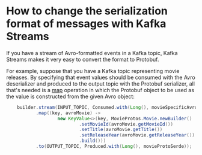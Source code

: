<!-- title: How to change the serialization format of messages with Kafka Streams -->
<!-- description: In this tutorial, learn how to change the serialization format of messages with Kafka Streams, with step-by-step instructions and supporting code. -->

# How to change the serialization format of messages with Kafka Streams

If you have a stream of Avro-formatted events in a Kafka topic, Kafka Streams makes it very easy to convert the format to Protobuf.

For example, suppose that you have a Kafka topic representing movie releases. By specifying that event values should be consumed with the Avro deserializer and produced to the output topic with the Protobuf serializer,
all that's needed is a [map](https://javadoc.io/static/org.apache.kafka/kafka-streams/3.6.0/org/apache/kafka/streams/kstream/KStream.html#map-org.apache.kafka.streams.kstream.KeyValueMapper-) operation in which the Protobuf object to be used as the value is constructed from the given Avro object:

``` java
    builder.stream(INPUT_TOPIC, Consumed.with(Long(), movieSpecificAvroSerde))
           .map((key, avroMovie) ->
                   new KeyValue<>(key, MovieProtos.Movie.newBuilder()
                           .setMovieId(avroMovie.getMovieId())
                           .setTitle(avroMovie.getTitle())
                           .setReleaseYear(avroMovie.getReleaseYear())
                           .build()))
           .to(OUTPUT_TOPIC, Produced.with(Long(), movieProtoSerde));
```
